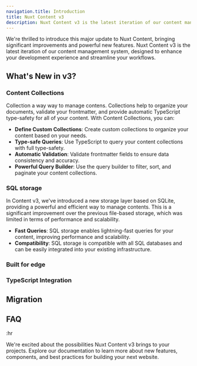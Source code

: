 ```yaml
---
navigation.title: Introduction
title: Nuxt Content v3
description: Nuxt Content v3 is the latest iteration of our content management system, designed to enhance your development experience and streamline your workflows.
---
```


We're thrilled to introduce this major update to Nuxt Content, bringing significant improvements and powerful new features. Nuxt Content v3 is the latest iteration of our content management system, designed to enhance your development experience and streamline your workflows.

## What's New in v3?

### Content Collections

Collection a way way to manage contens. Collections help to organize your documents, validate your frontmatter, and provide automatic TypeScript type-safety for all of your content. With Content Collections, you can:

- **Define Custom Collections**: Create custom collections to organize your content based on your needs.
- **Type-safe Queries**: Use TypeScript to query your content collections with full type-safety.
- **Automatic Validation**: Validate frontmatter fields to ensure data consistency and accuracy.
- **Powerful Query Builder**: Use the query builder to filter, sort, and paginate your content collections.


### SQL storage

In Content v3, we've introduced a new storage layer based on SQLite, providing a powerful and efficient way to manage contents. This is a significant improvement over the previous file-based storage, which was limited in terms of performance and scalability.

- **Fast Queries**: SQL storage enables lightning-fast queries for your content, improving performance and scalability.
- **Compatibility**: SQL storage is compatible with all SQL databases and can be easily integrated into your existing infrastructure.


### Built for edge



### TypeScript Integration



## Migration



## FAQ



:hr

We're excited about the possibilities Nuxt Content v3 brings to your projects. Explore our documentation to learn more about new features, components, and best practices for building your next website.
